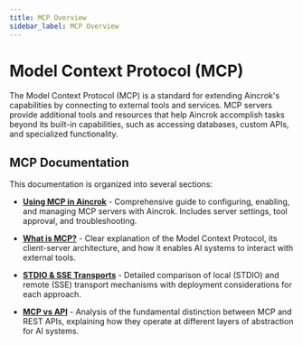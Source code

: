 ```yaml
---
title: MCP Overview
sidebar_label: MCP Overview
---
```


# Model Context Protocol (MCP)

The Model Context Protocol (MCP) is a standard for extending Aincrok's capabilities by connecting to external tools and services. MCP servers provide additional tools and resources that help Aincrok accomplish tasks beyond its built-in capabilities, such as accessing databases, custom APIs, and specialized functionality.

## MCP Documentation

This documentation is organized into several sections:

- [**Using MCP in Aincrok**](/features/mcp/using-mcp-in-kilo-code) - Comprehensive guide to configuring, enabling, and managing MCP servers with Aincrok. Includes server settings, tool approval, and troubleshooting.

- [**What is MCP?**](/features/mcp/what-is-mcp) - Clear explanation of the Model Context Protocol, its client-server architecture, and how it enables AI systems to interact with external tools.

- [**STDIO & SSE Transports**](/features/mcp/server-transports) - Detailed comparison of local (STDIO) and remote (SSE) transport mechanisms with deployment considerations for each approach.

- [**MCP vs API**](/features/mcp/mcp-vs-api) - Analysis of the fundamental distinction between MCP and REST APIs, explaining how they operate at different layers of abstraction for AI systems.
